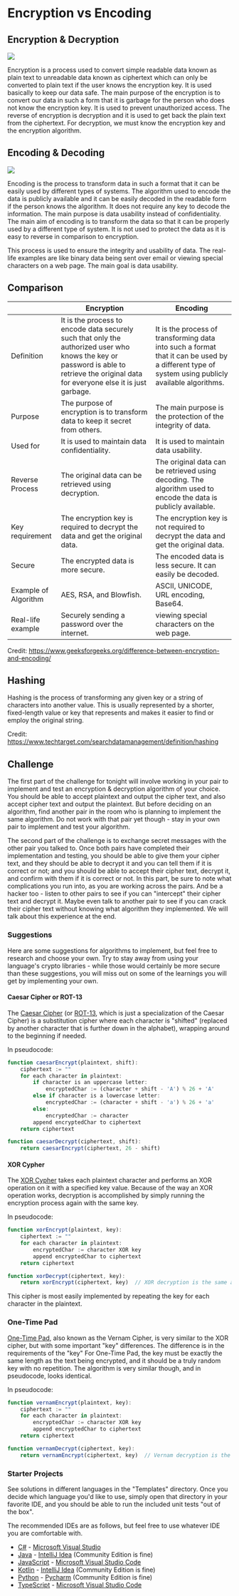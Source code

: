 # Encryption vs Encoding

## Encryption & Decryption
![](Encryption-Decryption.jpg)

Encryption is a process used to convert simple readable data known as plain text to unreadable data known as ciphertext which can only be converted to plain text if the user knows the encryption key. It is used basically to keep our data safe. The main purpose of the encryption is to convert our data in such a form that it is garbage for the person who does not know the encryption key. It is used to prevent unauthorized access. The reverse of encryption is decryption and it is used to get back the plain text from the ciphertext. For decryption, we must know the encryption key and the encryption algorithm. 

## Encoding & Decoding
![](Encoding-Decoding.jpg)

Encoding is the process to transform data in such a format that it can be easily used by different types of systems. The algorithm used to encode the data is publicly available and it can be easily decoded in the readable form if the person knows the algorithm. It does not require any key to decode the information. The main purpose is data usability instead of confidentiality. The main aim of encoding is to transform the data so that it can be properly used by a different type of system. It is not used to protect the data as it is easy to reverse in comparison to encryption. 

This process is used to ensure the integrity and usability of data. The real-life examples are like binary data being sent over email or viewing special characters on a web page. The main goal is data usability.

## Comparison
||Encryption|Encoding|
|--- |--- |--- |
|Definition|It is the process to encode data securely such that only the authorized user who knows the key or password is able to retrieve the original data for everyone else it is just garbage.|It is the process of transforming data into such a format that it can be used by a different type of system using publicly available algorithms.|
|Purpose|The purpose of encryption is to transform data to keep it secret from others.|The main purpose is the protection of the integrity of data.|
|Used for|It is used to maintain data confidentiality.|It is used to maintain data usability.|
|Reverse Process|The original data can be retrieved using decryption.|The original data can be retrieved using decoding. The algorithm used to encode the data is publicly available.|
|Key requirement|The encryption key is required to decrypt the data and get the original data.|The encryption key is not required to decrypt the data and get the original data.|
|Secure|The encrypted data is more secure.|The encoded data is less secure. It can easily be decoded.|
|Example of Algorithm|AES, RSA, and Blowfish.|ASCII, UNICODE, URL encoding, Base64.|
|Real-life example|Securely sending a password over the internet.|viewing special characters on the web page.|

Credit: https://www.geeksforgeeks.org/difference-between-encryption-and-encoding/

## Hashing
Hashing is the process of transforming any given key or a string of characters into another value. This is usually represented by a shorter, fixed-length value or key that represents and makes it easier to find or employ the original string.

Credit: https://www.techtarget.com/searchdatamanagement/definition/hashing

## Challenge
The first part of the challenge for tonight will involve working in your pair to implement and test an encryption & decryption algorithm of your choice. You should be able to accept plaintext and output the cipher text, and also accept cipher text and output the plaintext. But before deciding on an algorithm, find another pair in the room who is planning to implement the same algorithm. Do not work with that pair yet though - stay in your own pair to implement and test your algorithm.

The second part of the challenge is to exchange secret messages with the other pair you talked to. Once both pairs have completed their implementation and testing, you should be able to give them your cipher text, and they should be able to decrypt it and you can tell them if it is correct or not; and you should be able to accept their cipher text, decrypt it, and confirm with them if it is correct or not. In this part, be sure to note what complications you run into, as you are working across the pairs. And be a hacker too - listen to other pairs to see if you can "intercept" their cipher text and decrypt it. Maybe even talk to another pair to see if you can crack their cipher text without knowing what algorithm they implemented. We will talk about this experience at the end.

### Suggestions
Here are some suggestions for algorithms to implement, but feel free to research and choose your own. Try to stay away from using your language's crypto libraries - while those would certainly be more secure than these suggestions, you will miss out on some of the learnings you will get by implementing your own.

#### Caesar Cipher or ROT-13
The [Caesar Cipher](https://en.wikipedia.org/wiki/Caesar_cipher) (or [ROT-13](https://en.wikipedia.org/wiki/ROT13), which is just a specialization of the Caesar Cipher) is a substitution cipher where each character is "shifted" (replaced by another character that is further down in the alphabet), wrapping around to the beginning if needed.

In pseudocode:
```javascript
function caesarEncrypt(plaintext, shift):
    ciphertext := ""
    for each character in plaintext:
        if character is an uppercase letter:
            encryptedChar := (character + shift - 'A') % 26 + 'A'
        else if character is a lowercase letter:
            encryptedChar := (character + shift - 'a') % 26 + 'a'
        else:
            encryptedChar := character
        append encryptedChar to ciphertext
    return ciphertext

function caesarDecrypt(ciphertext, shift):
    return caesarEncrypt(ciphertext, 26 - shift)
```

#### XOR Cypher
The [XOR Cypher](https://en.wikipedia.org/wiki/XOR_cipher) takes each plaintext character and performs an XOR operation on it with a specified key value. Because of the way an XOR operation works, decryption is accomplished by simply running the encryption process again with the same key.

In pseudocode:
```javascript
function xorEncrypt(plaintext, key):
    ciphertext := ""
    for each character in plaintext:
        encryptedChar := character XOR key
        append encryptedChar to ciphertext
    return ciphertext

function xorDecrypt(ciphertext, key):
    return xorEncrypt(ciphertext, key)  // XOR decryption is the same as encryption
```

This cipher is most easily implemented by repeating the key for each character in the plaintext.

### One-Time Pad
[One-Time Pad](https://en.wikipedia.org/wiki/One-time_pad), also known as the Vernam Cipher, is very similar to the XOR cipher, but with some important "key" differences. The difference is in the requirements of the "key" For One-Time Pad, the key must be exactly the same length as the text being encrypted, and it should be a truly random key with no repetition. The algorithm is very similar though, and in pseudocode, looks identical.

In pseudocode:
```javascript
function vernamEncrypt(plaintext, key):
    ciphertext := ""
    for each character in plaintext:
        encryptedChar := character XOR key
        append encryptedChar to ciphertext
    return ciphertext

function vernamDecrypt(ciphertext, key):
    return vernamEncrypt(ciphertext, key)  // Vernam decryption is the same as encryption

```

### Starter Projects
See solutions in different languages in the "Templates" directory. Once you decide which language you'd like to use,
simply open that directory in your favorite IDE, and you should be able to run the included unit tests "out of the box".

The recommended IDEs are as follows, but feel free to use whatever IDE you are comfortable with.

-   [C#](Templates/C%23) - [Microsoft Visual Studio](https://visualstudio.microsoft.com/vs/community/)
-   [Java](Templates/Java) - [IntelliJ Idea](https://www.jetbrains.com/idea/download) (Community Edition is fine)
-   [JavaScript](Templates/JavaScript) - [Microsoft Visual Studio Code](https://code.visualstudio.com/)
-   [Kotlin](Templates/Kotlin) - [IntelliJ Idea](https://www.jetbrains.com/idea/download) (Community Edition is fine)
-   [Python](Templates/Python) - [Pycharm](https://www.jetbrains.com/pycharm/download/?section=windows) (Community Edition is fine)
-   [TypeScript](Templates/TypeScript) - [Microsoft Visual Studio Code](https://code.visualstudio.com/)
